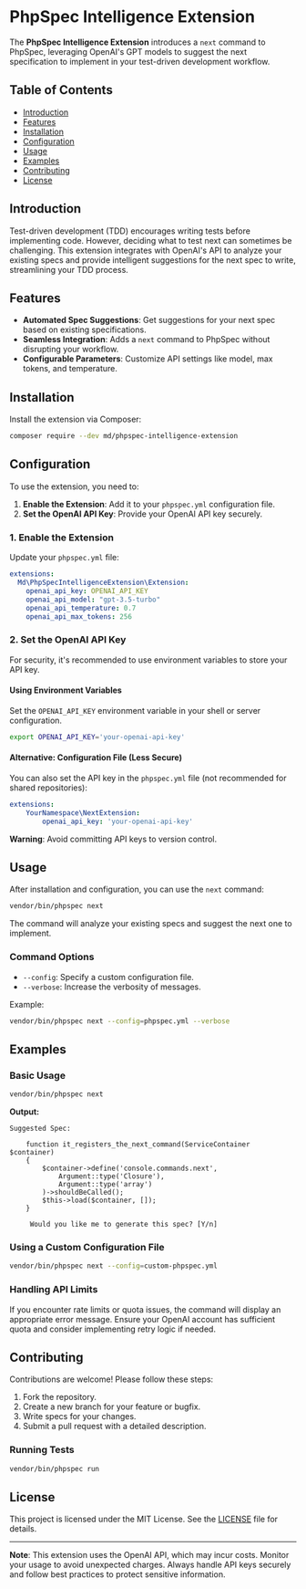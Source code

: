 # PhpSpec Intelligence Extension

The **PhpSpec Intelligence Extension** introduces a `next` command to PhpSpec, leveraging OpenAI's GPT models to suggest the
next specification to implement in your test-driven development workflow.

## Table of Contents

- [Introduction](#introduction)
- [Features](#features)
- [Installation](#installation)
- [Configuration](#configuration)
- [Usage](#usage)
- [Examples](#examples)
- [Contributing](#contributing)
- [License](#license)

## Introduction

Test-driven development (TDD) encourages writing tests before implementing code. However, deciding what to test next
can sometimes be challenging. This extension integrates with OpenAI's API to analyze your existing specs and provide
intelligent suggestions for the next spec to write, streamlining your TDD process.

## Features

- **Automated Spec Suggestions**: Get suggestions for your next spec based on existing specifications.
- **Seamless Integration**: Adds a `next` command to PhpSpec without disrupting your workflow.
- **Configurable Parameters**: Customize API settings like model, max tokens, and temperature.

## Installation

Install the extension via Composer:

```bash
composer require --dev md/phpspec-intelligence-extension
```

## Configuration

To use the extension, you need to:

1. **Enable the Extension**: Add it to your `phpspec.yml` configuration file.
2. **Set the OpenAI API Key**: Provide your OpenAI API key securely.

### 1. Enable the Extension

Update your `phpspec.yml` file:

```yaml
extensions:
  Md\PhpSpecIntelligenceExtension\Extension:
    openai_api_key: OPENAI_API_KEY
    openai_api_model: "gpt-3.5-turbo"
    openai_api_temperature: 0.7
    openai_api_max_tokens: 256
```

### 2. Set the OpenAI API Key

For security, it's recommended to use environment variables to store your API key.

#### Using Environment Variables

Set the `OPENAI_API_KEY` environment variable in your shell or server configuration.

```bash
export OPENAI_API_KEY='your-openai-api-key'
```

#### Alternative: Configuration File (Less Secure)

You can also set the API key in the `phpspec.yml` file (not recommended for shared repositories):

```yaml
extensions:
    YourNamespace\NextExtension:
        openai_api_key: 'your-openai-api-key'
```

**Warning**: Avoid committing API keys to version control.

## Usage

After installation and configuration, you can use the `next` command:

```bash
vendor/bin/phpspec next
```

The command will analyze your existing specs and suggest the next one to implement.

### Command Options

- `--config`: Specify a custom configuration file.
- `--verbose`: Increase the verbosity of messages.

Example:

```bash
vendor/bin/phpspec next --config=phpspec.yml --verbose
```

## Examples

### Basic Usage

```bash
vendor/bin/phpspec next
```

**Output:**

```
Suggested Spec:

    function it_registers_the_next_command(ServiceContainer $container)
    {
        $container->define('console.commands.next',
            Argument::type('Closure'),
            Argument::type('array')
        )->shouldBeCalled();
        $this->load($container, []);
    }

     Would you like me to generate this spec? [Y/n]
```

### Using a Custom Configuration File

```bash
vendor/bin/phpspec next --config=custom-phpspec.yml
```

### Handling API Limits

If you encounter rate limits or quota issues, the command will display an appropriate error message. Ensure your OpenAI
account has sufficient quota and consider implementing retry logic if needed.

## Contributing

Contributions are welcome! Please follow these steps:

1. Fork the repository.
2. Create a new branch for your feature or bugfix.
3. Write specs for your changes.
4. Submit a pull request with a detailed description.

### Running Tests

```bash
vendor/bin/phpspec run
```

## License

This project is licensed under the MIT License. See the [LICENSE](LICENSE) file for details.

---

**Note**: This extension uses the OpenAI API, which may incur costs. Monitor your usage to avoid
unexpected charges. Always handle API keys securely and follow best practices to protect sensitive
information.

